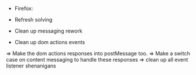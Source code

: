 - Firefox:

- Refresh solving
- Clean up messaging rework
- Clean up dom actions events

=> Make the dom actions responses into postMessage too.
 => Make a switch case on content messaging to handle these responses
   => clean up all event listener shenanigans
